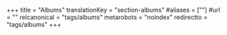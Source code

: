+++
title = "Albums"
translationKey = "section-albums"
#aliases = [""]
#url = ""
relcanonical = "tags/albums"
metarobots = "noindex"
redirectto = "tags/albums"
+++
